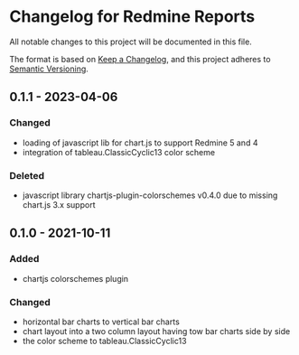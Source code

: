 # Changelog for Redmine Reports

All notable changes to this project will be documented in this file.

The format is based on [Keep a Changelog](https://keepachangelog.com/en/1.0.0/),
and this project adheres to [Semantic Versioning](https://semver.org/spec/v2.0.0.html).

## 0.1.1 - 2023-04-06

### Changed

* loading of javascript lib for chart.js to support Redmine 5 and 4
* integration of tableau.ClassicCyclic13 color scheme

### Deleted

* javascript library chartjs-plugin-colorschemes v0.4.0 due to missing
  chart.js 3.x support

## 0.1.0 - 2021-10-11

### Added

* chartjs colorschemes plugin

### Changed

* horizontal bar charts to vertical bar charts
* chart layout into a two column layout having tow bar charts side by side
* the color scheme to tableau.ClassicCyclic13

